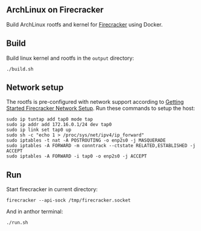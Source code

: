 ## ArchLinux on Firecracker

Build ArchLinux rootfs and kernel for [Firecracker](https://github.com/firecracker-microvm/firecracker) using Docker.

## Build

Build linux kernel and rootfs in the `output` directory:

```shell
./build.sh
```

## Network setup

The rootfs is pre-configured with network support according to [Getting Started Firecracker Network Setup](https://github.com/firecracker-microvm/firecracker/blob/master/docs/network-setup.md#on-the-host). Run these commands to setup the host:

```shell
sudo ip tuntap add tap0 mode tap
sudo ip addr add 172.16.0.1/24 dev tap0
sudo ip link set tap0 up
sudo sh -c "echo 1 > /proc/sys/net/ipv4/ip_forward"
sudo iptables -t nat -A POSTROUTING -o enp2s0 -j MASQUERADE
sudo iptables -A FORWARD -m conntrack --ctstate RELATED,ESTABLISHED -j ACCEPT
sudo iptables -A FORWARD -i tap0 -o enp2s0 -j ACCEPT
```

## Run

Start firecracker in current directory:

```shell
firecracker --api-sock /tmp/firecracker.socket
```

And in anthor terminal:

```shell
./run.sh
```

